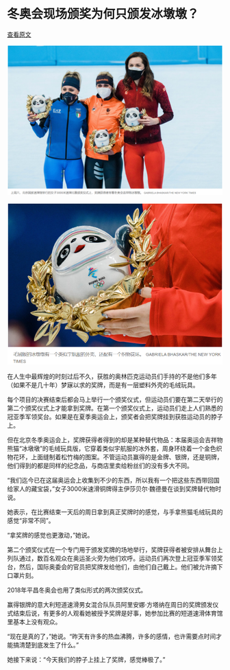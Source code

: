 # 冬奥会现场颁奖为何只颁发冰墩墩？

[查看原文](https://cn.nytimes.com/sports/20220211/stuffed-animals-medals-olympics/)

![image-20220211133433300](02.assets/image-20220211133433300.png)

![image-20220211133508992](02.assets/image-20220211133508992.png)

在人生中最辉煌的时刻过后不久，获胜的奥林匹克运动员们手持的不是他们多年（如果不是几十年）梦寐以求的奖牌，而是有一层塑料外壳的毛绒玩具。

每个项目的决赛结束后都会马上举行一个颁奖仪式，但运动员们要在第二天举行的第二个颁奖仪式上才能拿到奖牌。在第一个颁奖仪式上，运动员们走上人们熟悉的冠亚季军领奖台。如果是在夏季奥运会上，颁奖者会把奖牌挂到获胜运动员的脖子上。

但在北京冬季奥运会上，奖牌获得者得到的却是某种替代物品：本届奥运会吉祥物熊猫“冰墩墩”的毛绒玩具版，它穿着类似宇航服的冰外套，周身环绕着一个金色织物花环，上面缝制着松竹梅的图案。不管运动员赢得的是金牌、银牌，还是铜牌，他们得到的都是同样的纪念品，与商店里卖给粉丝们的没有多大不同。

“我们迄今已在这届奥运会上收集到不少的东西，所以我有一个把这些东西带回国给家人的藏宝袋，”女子3000米速滑铜牌得主伊莎贝尔·魏德曼在谈到奖牌替代物时说。

她表示，在比赛结束一天后的周日拿到真正奖牌时的感觉，与手拿熊猫毛绒玩具的感觉“非常不同”。

“拿奖牌的感觉也更激动，”她说。

第二个颁奖仪式在一个专门用于颁发奖牌的场地举行，奖牌获得者被安排从舞台上列队通过，数百名观众在奥运圣火旁为他们欢呼。运动员们再次登上冠亚季军领奖台，然后，国际奥委会的官员把奖牌发给他们，由他们自己戴上。他们被允许摘下口罩片刻。

2018年平昌冬奥会也用了类似形式的两次颁奖仪式。

赢得银牌的意大利短道速滑男女混合队队员阿里安娜·方塔纳在周日的奖牌颁发仪式结束后说，有更多的人观看她被授予奖牌是好事，她参加比赛的短道速滑体育馆里基本上没有观众。

“现在是真的了，”她说。“昨天有许多的热血沸腾，许多的感情，也许需要点时间才能搞清楚到底发生了什么。”

她接下来说：“今天我们的脖子上挂上了奖牌，感觉棒极了。”